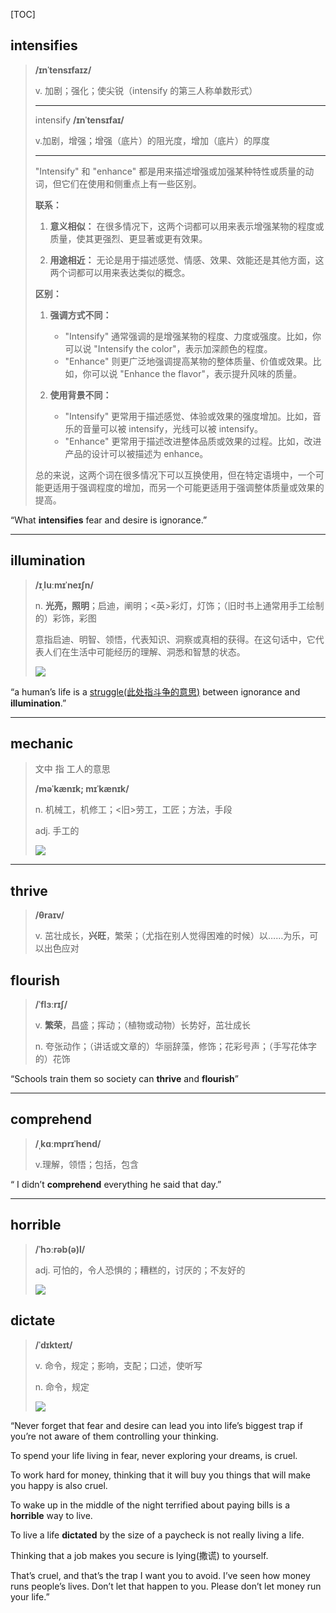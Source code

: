 [TOC]

## intensifies

> **/ɪnˈtensɪfaɪz/**
>
> v.
> 加剧；强化；使尖锐（intensify 的第三人称单数形式）
>
> ---
>
> intensify  **/ɪnˈtensɪfaɪ/**
>
> v.加剧，增强；增强（底片）的阻光度，增加（底片）的厚度
>
> ---
>
> "Intensify" 和 "enhance" 都是用来描述增强或加强某种特性或质量的动词，但它们在使用和侧重点上有一些区别。
>
> **联系：**
> 1. **意义相似：** 在很多情况下，这两个词都可以用来表示增强某物的程度或质量，使其更强烈、更显著或更有效果。
>
> 2. **用途相近：** 无论是用于描述感觉、情感、效果、效能还是其他方面，这两个词都可以用来表达类似的概念。
>
> **区别：**
> 1. **强调方式不同：**
>     - "Intensify" 通常强调的是增强某物的程度、力度或强度。比如，你可以说 "Intensify the color"，表示加深颜色的程度。
>     - "Enhance" 则更广泛地强调提高某物的整体质量、价值或效果。比如，你可以说 "Enhance the flavor"，表示提升风味的质量。
>
> 2. **使用背景不同：**
>     - "Intensify" 更常用于描述感觉、体验或效果的强度增加。比如，音乐的音量可以被 intensify，光线可以被 intensify。
>     - "Enhance" 更常用于描述改进整体品质或效果的过程。比如，改进产品的设计可以被描述为 enhance。
>
> 总的来说，这两个词在很多情况下可以互换使用，但在特定语境中，一个可能更适用于强调程度的增加，而另一个可能更适用于强调整体质量或效果的提高。

“What **intensifies** fear and desire is ignorance.”

---

## illumination

>**/ɪˌluːmɪˈneɪʃn/**
>
>n.
>**光亮，照明**；启迪，阐明；<英>彩灯，灯饰；（旧时书上通常用手工绘制的）彩饰，彩图
>
>意指启迪、明智、领悟，代表知识、洞察或真相的获得。在这句话中，它代表人们在生活中可能经历的理解、洞悉和智慧的状态。
>
>![](https://ydlunacommon-cdn.nosdn.127.net/cc7e7602a2d89991cd88a0d0f9cd3d95.jpg?)

“a human’s life is a <u>struggle(此处指斗争的意思)</u> between ignorance and **illumination**.”

---

## mechanic

> 文中 指 工人的意思
>
> **/məˈkænɪk; mɪˈkænɪk/**
>
> n.
> 机械工，机修工；<旧>劳工，工匠；方法，手段
>
> adj.
> 手工的
>
> ![](https://ydlunacommon-cdn.nosdn.127.net/f92e89fd06d96905ace908c6840c5220.jpg?)

---

## thrive

> **/θraɪv/**
>
> v.
> 茁壮成长，**兴旺**，繁荣；（尤指在别人觉得困难的时候）以……为乐，可以出色应对

## flourish

> **/ˈflɜːrɪʃ/**
>
> v.
> **繁荣**，昌盛；挥动；（植物或动物）长势好，茁壮成长
>
> n.
> 夸张动作；（讲话或文章的）华丽辞藻，修饰；花彩号声；（手写花体字的）花饰

“Schools train them so society can **thrive** and **flourish**”

---

## comprehend

> **/ˌkɑːmprɪˈhend/**
>
> v.理解，领悟；包括，包含

“ I didn’t **comprehend** everything he said that day.”

---

## horrible

> **/ˈhɔːrəb(ə)l/**
>
> adj.
> 可怕的，令人恐惧的；糟糕的，讨厌的；不友好的
>
> ![](https://ydlunacommon-cdn.nosdn.127.net/5f5ff098ae35578aeee77d048ee5ae04.jpg?)

## dictate

> **/ˈdɪkteɪt/**
>
> v.
> 命令，规定；影响，支配；口述，使听写
>
> n.
> 命令，规定
>
> ![](https://ydlunacommon-cdn.nosdn.127.net/01e391eb70c57ab807075d71f4fcdff1.jpg?)

“Never forget that fear and desire can lead you into life’s biggest trap if you’re not aware of them controlling your thinking. 

To spend your life living in fear, never exploring your dreams, is cruel. 

To work hard for money, thinking that it will buy you things that will make you happy is also cruel. 

To wake up in the middle of the night terrified about paying bills is a **horrible** way to live. 

To live a life **dictated** by the size of a paycheck is not really living a life. 

Thinking that a job makes you secure is lying(撒谎) to yourself. 

That’s cruel, and that’s the trap I want you to avoid. I’ve seen how money runs people’s lives. Don’t let that happen to you. Please don’t let money run your life.”

